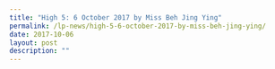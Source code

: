 ```yaml
---
title: "High 5: 6 October 2017 by Miss Beh Jing Ying"
permalink: /lp-news/high-5-6-october-2017-by-miss-beh-jing-ying/
date: 2017-10-06
layout: post
description: ""
---
```

